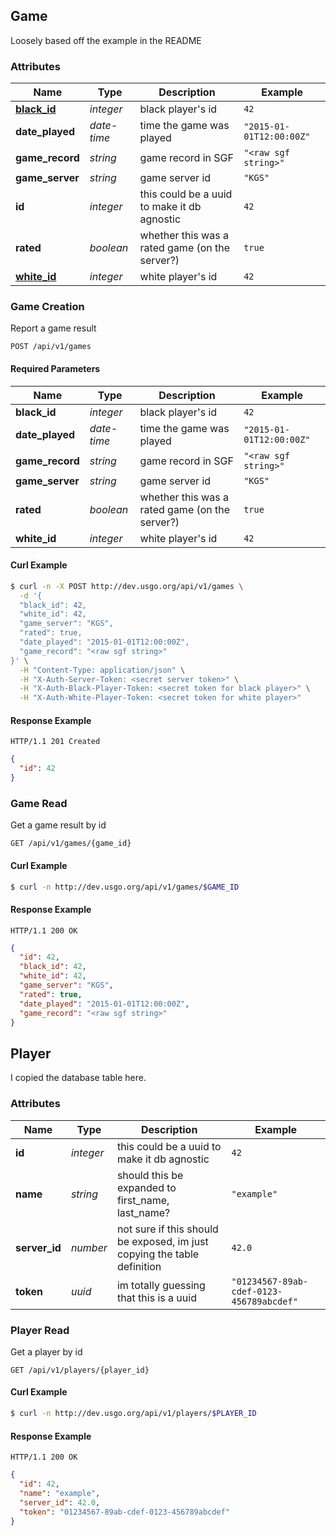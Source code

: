 ## <a name="resource-game">Game</a>


Loosely based off the example in the README

### Attributes

| Name | Type | Description | Example |
| ------- | ------- | ------- | ------- |
| **[black_id](#resource-player)** | *integer* | black player's id | `42` |
| **date_played** | *date-time* | time the game was played | `"2015-01-01T12:00:00Z"` |
| **game_record** | *string* | game record in SGF | `"<raw sgf string>"` |
| **game_server** | *string* | game server id | `"KGS"` |
| **id** | *integer* | this could be a uuid to make it db agnostic | `42` |
| **rated** | *boolean* | whether this was a rated game (on the server?) | `true` |
| **[white_id](#resource-player)** | *integer* | white player's id | `42` |

### Game Creation

Report a game result

```
POST /api/v1/games
```

#### Required Parameters

| Name | Type | Description | Example |
| ------- | ------- | ------- | ------- |
| **black_id** | *integer* | black player's id | `42` |
| **date_played** | *date-time* | time the game was played | `"2015-01-01T12:00:00Z"` |
| **game_record** | *string* | game record in SGF | `"<raw sgf string>"` |
| **game_server** | *string* | game server id | `"KGS"` |
| **rated** | *boolean* | whether this was a rated game (on the server?) | `true` |
| **white_id** | *integer* | white player's id | `42` |



#### Curl Example

```bash
$ curl -n -X POST http://dev.usgo.org/api/v1/games \
  -d '{
  "black_id": 42,
  "white_id": 42,
  "game_server": "KGS",
  "rated": true,
  "date_played": "2015-01-01T12:00:00Z",
  "game_record": "<raw sgf string>"
}' \
  -H "Content-Type: application/json" \
  -H "X-Auth-Server-Token: <secret server token>" \
  -H "X-Auth-Black-Player-Token: <secret token for black player>" \
  -H "X-Auth-White-Player-Token: <secret token for white player>"
```


#### Response Example

```
HTTP/1.1 201 Created
```

```json
{
  "id": 42
}
```

### Game Read

Get a game result by id

```
GET /api/v1/games/{game_id}
```


#### Curl Example

```bash
$ curl -n http://dev.usgo.org/api/v1/games/$GAME_ID
```


#### Response Example

```
HTTP/1.1 200 OK
```

```json
{
  "id": 42,
  "black_id": 42,
  "white_id": 42,
  "game_server": "KGS",
  "rated": true,
  "date_played": "2015-01-01T12:00:00Z",
  "game_record": "<raw sgf string>"
}
```


## <a name="resource-player">Player</a>


I copied the database table here.

### Attributes

| Name | Type | Description | Example |
| ------- | ------- | ------- | ------- |
| **id** | *integer* | this could be a uuid to make it db agnostic | `42` |
| **name** | *string* | should this be expanded to first_name, last_name? | `"example"` |
| **server_id** | *number* | not sure if this should be exposed, im just copying the table definition | `42.0` |
| **token** | *uuid* | im totally guessing that this is a uuid | `"01234567-89ab-cdef-0123-456789abcdef"` |

### Player Read

Get a player by id

```
GET /api/v1/players/{player_id}
```


#### Curl Example

```bash
$ curl -n http://dev.usgo.org/api/v1/players/$PLAYER_ID
```


#### Response Example

```
HTTP/1.1 200 OK
```

```json
{
  "id": 42,
  "name": "example",
  "server_id": 42.0,
  "token": "01234567-89ab-cdef-0123-456789abcdef"
}
```


